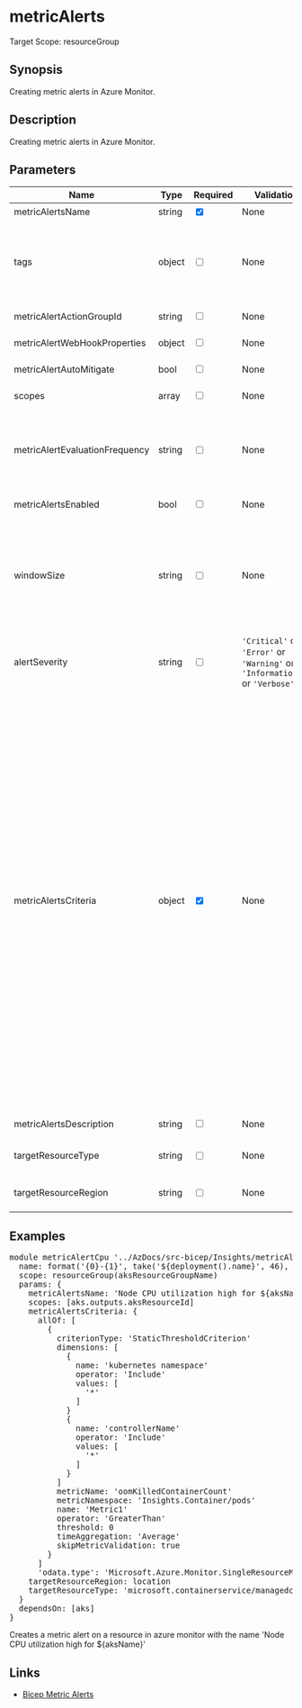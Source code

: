 ﻿# metricAlerts

Target Scope: resourceGroup

## Synopsis
Creating metric alerts in Azure Monitor.

## Description
Creating metric alerts in Azure Monitor.

## Parameters
| Name | Type | Required | Validation | Default value | Description |
| -- |  -- | -- | -- | -- | -- |
| metricAlertsName | string | <input type="checkbox" checked> | None | <pre></pre> | The name for the MetricAlert. |
| tags | object | <input type="checkbox"> | None | <pre>{}</pre> | The tags to apply to this resource. This is an object with key/value pairs.<br>Example:<br>{<br>&nbsp;&nbsp;&nbsp;FirstTag: myvalue<br>&nbsp;&nbsp;&nbsp;SecondTag: another value<br>} |
| metricAlertActionGroupId | string | <input type="checkbox"> | None | <pre>''</pre> | The id of the action group to use. |
| metricAlertWebHookProperties | object | <input type="checkbox"> | None | <pre>{}</pre> | This field allows specifying custom properties, which would be appended to the alert payload sent as input to the webhook. |
| metricAlertAutoMitigate | bool | <input type="checkbox"> | None | <pre>true</pre> | The flag that indicates whether the alert should be auto resolved or not. The default is true. |
| scopes | array | <input type="checkbox"> | None | <pre>[subscription().id]</pre> | the list of resource id\'s that this metric alert is scoped to. |
| metricAlertEvaluationFrequency | string | <input type="checkbox"> | None | <pre>'PT5M'</pre> | How often the metric alert is evaluated represented in ISO 8601 duration format.<br>Examples:<br>PT5M is 5 minutes<br>PT15M is 15 minutes<br>PT30M is 30 minutes<br>PT1H is 1 hour |
| metricAlertsEnabled | bool | <input type="checkbox"> | None | <pre>true</pre> | Create the metric alerts as either enabled or disabled |
| windowSize | string | <input type="checkbox"> | None | <pre>'PT5M'</pre> | The period of time (in [ISO 8601 duration format](https://en.wikipedia.org/wiki/ISO_8601#Durations)) on which the Alert query will be executed (bin size). Relevant and required only for rules of the kind LogAlert.<br>The format for this string is P<days>DT<hours>H<minutes>M<seconds>S. You always need to mention de T if something the time is needed.<br>for example:<br>P2D is 2 days<br>P5DT5M is 5 days and 5 minutes<br>PT5M is 5 minutes<br>PT1H is 1 hour |
| alertSeverity | string | <input type="checkbox"> | `'Critical'` or `'Error'` or `'Warning'` or `'Informational'` or `'Verbose'` | <pre>'Informational'</pre> |  |
| metricAlertsCriteria | object | <input type="checkbox" checked> | None | <pre></pre> | The criteria to alert.  The AllOf: [] is required and it cannot be empty.<br>For options & formatting please refer to [scheduledqueryrulecriteria](https://docs.microsoft.com/en-us/azure/templates/microsoft.insights/scheduledqueryrules?pivots=deployment-language-bicep#scheduledqueryrulecriteria).<br>Example:<br>{<br>&nbsp;&nbsp;&nbsp;allOf: [<br>&nbsp;&nbsp;&nbsp;&nbsp;&nbsp;{<br>&nbsp;&nbsp;&nbsp;&nbsp;&nbsp;&nbsp;&nbsp;criterionType: 'StaticThresholdCriterion'<br>&nbsp;&nbsp;&nbsp;&nbsp;&nbsp;&nbsp;&nbsp;dimensions: [<br>&nbsp;&nbsp;&nbsp;&nbsp;&nbsp;&nbsp;&nbsp;&nbsp;&nbsp;{<br>&nbsp;&nbsp;&nbsp;&nbsp;&nbsp;&nbsp;&nbsp;&nbsp;&nbsp;&nbsp;&nbsp;name: 'controllerName'<br>&nbsp;&nbsp;&nbsp;&nbsp;&nbsp;&nbsp;&nbsp;&nbsp;&nbsp;&nbsp;&nbsp;operator: 'Include'<br>&nbsp;&nbsp;&nbsp;&nbsp;&nbsp;&nbsp;&nbsp;&nbsp;&nbsp;&nbsp;&nbsp;values: [<br>&nbsp;&nbsp;&nbsp;&nbsp;&nbsp;&nbsp;&nbsp;&nbsp;&nbsp;&nbsp;&nbsp;&nbsp;&nbsp;'*'<br>&nbsp;&nbsp;&nbsp;&nbsp;&nbsp;&nbsp;&nbsp;&nbsp;&nbsp;&nbsp;&nbsp;]<br>&nbsp;&nbsp;&nbsp;&nbsp;&nbsp;&nbsp;&nbsp;&nbsp;&nbsp;}<br>&nbsp;&nbsp;&nbsp;&nbsp;&nbsp;&nbsp;&nbsp;&nbsp;&nbsp;{<br>&nbsp;&nbsp;&nbsp;&nbsp;&nbsp;&nbsp;&nbsp;&nbsp;&nbsp;&nbsp;&nbsp;name: 'kubernetes namespace'<br>&nbsp;&nbsp;&nbsp;&nbsp;&nbsp;&nbsp;&nbsp;&nbsp;&nbsp;&nbsp;&nbsp;operator: 'Include'<br>&nbsp;&nbsp;&nbsp;&nbsp;&nbsp;&nbsp;&nbsp;&nbsp;&nbsp;&nbsp;&nbsp;values: [<br>&nbsp;&nbsp;&nbsp;&nbsp;&nbsp;&nbsp;&nbsp;&nbsp;&nbsp;&nbsp;&nbsp;&nbsp;&nbsp;'*'<br>&nbsp;&nbsp;&nbsp;&nbsp;&nbsp;&nbsp;&nbsp;&nbsp;&nbsp;&nbsp;&nbsp;]<br>&nbsp;&nbsp;&nbsp;&nbsp;&nbsp;&nbsp;&nbsp;&nbsp;&nbsp;}<br>&nbsp;&nbsp;&nbsp;&nbsp;&nbsp;&nbsp;&nbsp;]<br>&nbsp;&nbsp;&nbsp;&nbsp;&nbsp;&nbsp;&nbsp;metricName: 'completedJobsCount'<br>&nbsp;&nbsp;&nbsp;&nbsp;&nbsp;&nbsp;&nbsp;metricNamespace: 'Insights.Container/pods'<br>&nbsp;&nbsp;&nbsp;&nbsp;&nbsp;&nbsp;&nbsp;name: 'Metric1'<br>&nbsp;&nbsp;&nbsp;&nbsp;&nbsp;&nbsp;&nbsp;operator: 'GreaterThan'<br>&nbsp;&nbsp;&nbsp;&nbsp;&nbsp;&nbsp;&nbsp;threshold: 0<br>&nbsp;&nbsp;&nbsp;&nbsp;&nbsp;&nbsp;&nbsp;timeAggregation: 'Average'<br>&nbsp;&nbsp;&nbsp;&nbsp;&nbsp;&nbsp;&nbsp;skipMetricValidation: true<br>&nbsp;&nbsp;&nbsp;&nbsp;&nbsp;}<br>&nbsp;&nbsp;&nbsp;]<br>&nbsp;&nbsp;&nbsp;'odata.type': 'Microsoft.Azure.Monitor.SingleResourceMultipleMetricCriteria'<br>} |
| metricAlertsDescription | string | <input type="checkbox"> | None | <pre>metricAlertsName</pre> | The description of the metric alert. |
| targetResourceType | string | <input type="checkbox"> | None | <pre>''</pre> | The resourcetype to have metric alerts on<br>Example:<br>'microsoft.containerservice/managedclusters' |
| targetResourceRegion | string | <input type="checkbox"> | None | <pre>resourceGroup().location</pre> | The region of the target resource(s) on which the alert is created/updated. Mandatory if the scope contains a subscription, resource group, or more than one resource. |

## Examples
<pre>
module metricAlertCpu '../AzDocs/src-bicep/Insights/metricAlerts.bicep' = {
  name: format('{0}-{1}', take('${deployment().name}', 46), 'akscpumetricalert')
  scope: resourceGroup(aksResourceGroupName)
  params: {
    metricAlertsName: 'Node CPU utilization high for ${aksName}'
    scopes: [aks.outputs.aksResourceId]
    metricAlertsCriteria: {
      allOf: [
        {
          criterionType: 'StaticThresholdCriterion'
          dimensions: [
            {
              name: 'kubernetes namespace'
              operator: 'Include'
              values: [
                '*'
              ]
            }
            {
              name: 'controllerName'
              operator: 'Include'
              values: [
                '*'
              ]
            }
          ]
          metricName: 'oomKilledContainerCount'
          metricNamespace: 'Insights.Container/pods'
          name: 'Metric1'
          operator: 'GreaterThan'
          threshold: 0
          timeAggregation: 'Average'
          skipMetricValidation: true
        }
      ]
      'odata.type': 'Microsoft.Azure.Monitor.SingleResourceMultipleMetricCriteria' }
    targetResourceRegion: location
    targetResourceType: 'microsoft.containerservice/managedclusters'
  }
  dependsOn: [aks]
}
</pre>
<p>Creates a metric alert on a resource in azure monitor with the name 'Node CPU utilization high for ${aksName}'</p>

## Links
- [Bicep Metric Alerts](https://learn.microsoft.com/en-us/azure/templates/microsoft.insights/metricalerts?pivots=deployment-language-bicep)
